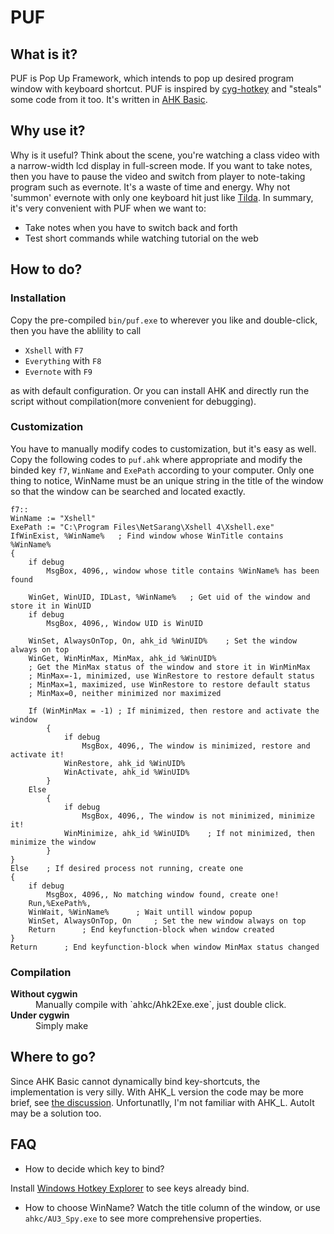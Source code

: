 # PUF

## What is it?

PUF is Pop Up Framework, which intends to pop up desired program window with keyboard 
shortcut. PUF is inspired by [cyg-hotkey](https://bitbucket.org/riverscn/cyg-hotkey)
 and "steals" some code from it too. It's written in [AHK Basic](http://ahkscript.org/).

## Why use it?

Why is it useful? Think about the scene, you're watching a class video with a narrow-width
lcd display in full-screen mode. If you want to take notes, then you have to pause the video 
and switch from player to note-taking program such as evernote. It's a waste of time and 
energy. Why not 'summon' evernote with only one keyboard hit just like [Tilda](http://tilda.sourceforge.net/tildaabout.php). In summary, it's very convenient with PUF when we want to:

* Take notes when you have to switch back and forth
* Test short commands while watching tutorial on the web

## How to do?

### Installation

Copy the pre-compiled `bin/puf.exe` to wherever you like and double-click, then you have the
ablility to call

* `Xshell` with `F7`
* `Everything` with `F8`
* `Evernote` with `F9`

as with default configuration. Or you can install AHK and directly run the script
without compilation(more convenient for debugging).

### Customization

You have to manually modify codes to customization, but it's easy as well.
Copy the following codes to `puf.ahk` where appropriate and modify
 the binded key `f7`, `WinName` and `ExePath`
according to your computer. Only one thing to notice, WinName must be 
an unique string in the title of the window so that the window can be
searched and located exactly. 

```ahk
f7::
WinName := "Xshell"
ExePath := "C:\Program Files\NetSarang\Xshell 4\Xshell.exe"
IfWinExist, %WinName% 	; Find window whose WinTitle contains %WinName%
{
	if debug
		MsgBox, 4096,, window whose title contains %WinName% has been found

	WinGet, WinUID, IDLast, %WinName%	; Get uid of the window and store it in WinUID
	if debug
		MsgBox, 4096,, Window UID is WinUID

	WinSet, AlwaysOnTop, On, ahk_id %WinUID%	; Set the window always on top
	WinGet, WinMinMax, MinMax, ahk_id %WinUID%
	; Get the MinMax status of the window and store it in WinMinMax
	; MinMax=-1, minimized, use WinRestore to restore default status
	; MinMax=1, maximized, use WinRestore to restore default status
	; MinMax=0, neither minimized nor maximized

	If (WinMinMax = -1)	; If minimized, then restore and activate the window
		{
			if debug
				MsgBox, 4096,, The window is minimized, restore and activate it!
			WinRestore, ahk_id %WinUID%
			WinActivate, ahk_id %WinUID%
		}
	Else
		{
			if debug
				MsgBox, 4096,, The window is not minimized, minimize it!
			WinMinimize, ahk_id %WinUID%	; If not minimized, then minimize the window
		}
}
Else    ; If desired process not running, create one
{
	if debug
		MsgBox, 4096,, No matching window found, create one!
	Run,%ExePath%,
	WinWait, %WinName%		; Wait untill window popup
	WinSet, AlwaysOnTop, On 	; Set the new window always on top
	Return 		; End keyfunction-block when window created
}
Return 		; End keyfunction-block when window MinMax status changed
```
### Compilation

<dl>
  <dt><strong>Without cygwin</strong></dt>
  <dd>Manually compile with `ahkc/Ahk2Exe.exe`, just double click.</dd>
  <dt><strong>Under cygwin</strong></dt>
  <dd>Simply make</dd>
</dl>

## Where to go?

Since AHK Basic cannot dynamically bind key-shortcuts, the implementation 
is very silly. With AHK_L version the code may be more brief, see [the discussion](http://stackoverflow.com/questions/12851677/dynamically-create-autohotkey-hotkey-to-function-subroutine). 
Unfortunatlly, I'm not familiar with AHK_L. AutoIt may be a solution too.

## FAQ

* How to decide which key to bind?

Install [Windows Hotkey Explorer](http://hkcmdr.anymania.com/) to see
keys already bind.

* How to choose WinName?
Watch the title column of the window, or use `ahkc/AU3_Spy.exe` to see
more comprehensive properties.